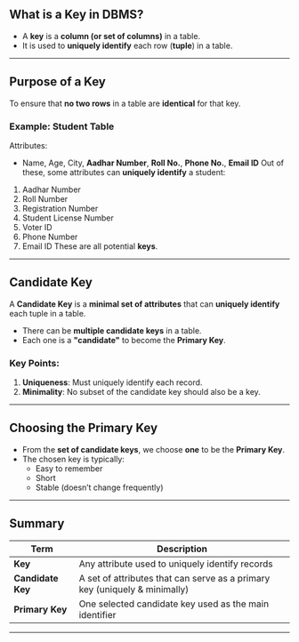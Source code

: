 ##  **What is a Key in DBMS?**

- A **key** is a **column (or set of columns)** in a table.
- It is used to **uniquely identify** each row (**tuple**) in a table.
---
##  **Purpose of a Key**
To ensure that **no two rows** in a table are **identical** for that key.
### **Example: Student Table**
Attributes:
- Name, Age, City, **Aadhar Number**, **Roll No.**, **Phone No.**, **Email ID**
Out of these, some attributes can **uniquely identify** a student:
1. Aadhar Number
2. Roll Number
3. Registration Number
4. Student License Number
5. Voter ID
6. Phone Number
7. Email ID
These are all potential **keys**.

---
##  **Candidate Key**
A **Candidate Key** is a **minimal set of attributes** that can **uniquely identify** each tuple in a table.
- There can be **multiple candidate keys** in a table.
- Each one is a **"candidate"** to become the **Primary Key**.
###  **Key Points:**
1. **Uniqueness**: Must uniquely identify each record.
2. **Minimality**: No subset of the candidate key should also be a key.
---
##  **Choosing the Primary Key**
- From the **set of candidate keys**, we choose **one** to be the **Primary Key**.
- The chosen key is typically:
    - Easy to remember
    - Short
    - Stable (doesn’t change frequently)
---
##  Summary 

| Term              | Description                                                                |
| ----------------- | -------------------------------------------------------------------------- |
| **Key**           | Any attribute used to uniquely identify records                            |
| **Candidate Key** | A set of attributes that can serve as a primary key (uniquely & minimally) |
| **Primary Key**   | One selected candidate key used as the main identifier                     |

---
